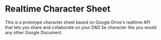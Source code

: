 # Realtime Character Sheet
This is a prototype character sheet based on Google Drive's realtime API that lets
you share and collaborate on your D&D 5e character like you would any other Google Document.
